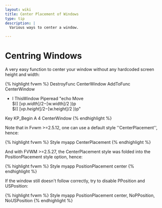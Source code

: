 ```yaml
---
layout: wiki
title: Center Placement of Windows
type: tip
description: |
  Various ways to center a window.

---
```


# Centring Windows

A very easy function to center your window without any hardcoded screen height and width:

{% highlight fvwm %}
DestroyFunc CenterWindow
AddToFunc   CenterWindow
+ I ThisWindow Piperead "echo Move \
    $(( $[vp.width]/2-$[w.width]/2 ))p \
    $(( $[vp.height]/2-$[w.height]/2 ))p"

Key KP\_Begin A 4 CenterWindow
{% endhighlight %}

Note that in Fvwm >=2.5.12, one can use a default style ''CenterPlacement'', hence:

{% highlight fvwm %}
Style myapp CenterPlacement
{% endhighlight %}

And with FVWM >=2.5.27, the CenterPlacement style was folded into the
PositionPlacement style option, hence:

{% highlight fvwm %}
Style myapp PositionPlacement center
{% endhighlight %}

If the window still doesn't follow correctly, try to disable PPosition and USPosition:

{% highlight fvwm %}
Style myapp PositionPlacement center, NoPPosition, NoUSPosition
{% endhighlight %}

